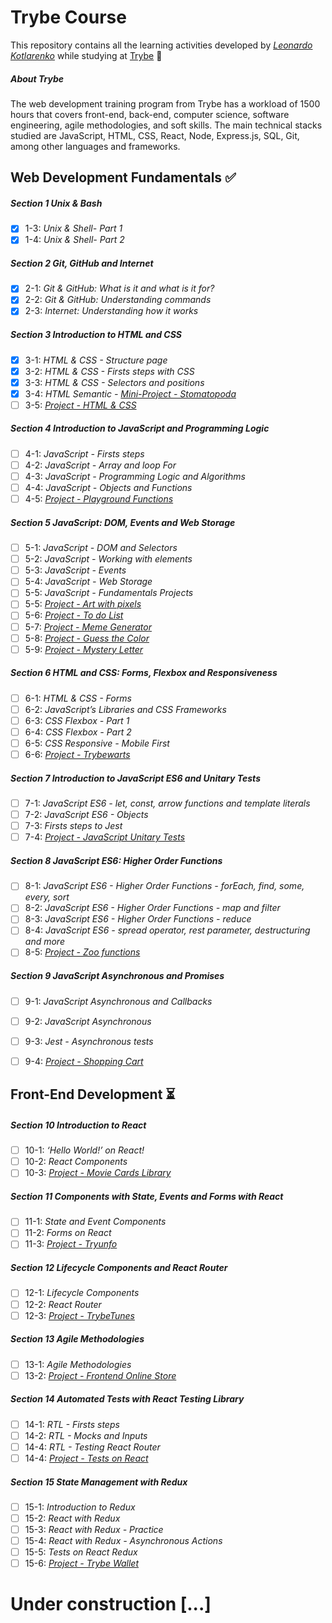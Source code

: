 # Trybe Course

This repository contains all the learning activities developed by _[Leonardo Kotlarenko](https://www.linkedin.com/in/lkotlarenko)_ while studying at [Trybe](https://www.betrybe.com/) :rocket:

##### About Trybe

The web development training program from Trybe has a workload of 1500 hours that covers front-end, back-end, computer science, software engineering, agile methodologies, and soft skills.
The main technical stacks studied are JavaScript, HTML, CSS, React, Node, Express.js, SQL, Git, among other languages and frameworks.

<!-- Thanks to https://github.com/larissajuliavsa for translating most of this readme template :D -->

## Web Development Fundamentals :white_check_mark:

##### Section 1 Unix & Bash

- [x] 1-3: _Unix & Shell- Part 1_
- [x] 1-4: _Unix & Shell- Part 2_

##### Section 2 Git, GitHub and Internet

- [x] 2-1: _Git & GitHub: What is it and what is it for?_
- [x] 2-2: _Git & GitHub: Understanding commands_
- [x] 2-3: _Internet: Understanding how it works_

##### Section 3 Introduction to HTML and CSS

- [x] 3-1: _HTML & CSS - Structure page_
- [x] 3-2: _HTML & CSS - Firsts steps with CSS_
- [x] 3-3: _HTML & CSS - Selectors and positions_
- [x] 3-4: _HTML Semantic - [Mini-Project - Stomatopoda](https://lkotlarenko.github.io/stomatopoda)_
- [ ] 3-5: _[Project - HTML & CSS]()_

##### Section 4 Introduction to JavaScript and Programming Logic

- [ ] 4-1: _JavaScript - Firsts steps_
- [ ] 4-2: _JavaScript - Array and loop For_
- [ ] 4-3: _JavaScript - Programming Logic and Algorithms_
- [ ] 4-4: _JavaScript - Objects and Functions_
- [ ] 4-5: _[Project - Playground Functions]()_

##### Section 5 JavaScript: DOM, Events and Web Storage

- [ ] 5-1: _JavaScript - DOM and Selectors_
- [ ] 5-2: _JavaScript - Working with elements_
- [ ] 5-3: _JavaScript - Events_
- [ ] 5-4: _JavaScript - Web Storage_
- [ ] 5-5: _JavaScript - Fundamentals Projects_
- [ ] 5-5: _[Project - Art with pixels]()_
- [ ] 5-6: _[Project - To do List]()_
- [ ] 5-7: _[Project - Meme Generator]()_
- [ ] 5-8: _[Project - Guess the Color]()_
- [ ] 5-9: _[Project - Mystery Letter]()_

##### Section 6 HTML and CSS: Forms, Flexbox and Responsiveness

- [ ] 6-1: _HTML & CSS - Forms_
- [ ] 6-2: _JavaScript’s Libraries and CSS Frameworks_
- [ ] 6-3: _CSS Flexbox - Part 1_
- [ ] 6-4: _CSS Flexbox - Part 2_
- [ ] 6-5: _CSS Responsive - Mobile First_
- [ ] 6-6: _[Project - Trybewarts]()_

##### Section 7 Introduction to JavaScript ES6 and Unitary Tests

- [ ] 7-1: _JavaScript ES6 - let, const, arrow functions and template literals_
- [ ] 7-2: _JavaScript ES6 - Objects_
- [ ] 7-3: _Firsts steps to Jest_
- [ ] 7-4: _[Project - JavaScript Unitary Tests]()_

##### Section 8 JavaScript ES6: Higher Order Functions

- [ ] 8-1: _JavaScript ES6 - Higher Order Functions - forEach, find, some, every, sort_
- [ ] 8-2: _JavaScript ES6 - Higher Order Functions - map and filter_
- [ ] 8-3: _JavaScript ES6 - Higher Order Functions - reduce_
- [ ] 8-4: _JavaScript ES6 - spread operator, rest parameter, destructuring and more_
- [ ] 8-5: _[Project - Zoo functions]()_

##### Section 9 JavaScript Asynchronous and Promises

- [ ] 9-1: _JavaScript Asynchronous and Callbacks_
- [ ] 9-2: _JavaScript Asynchronous_
- [ ] 9-3: _Jest - Asynchronous tests_
- [ ] 9-4: _[Project - Shopping Cart]()_


## Front-End Development :hourglass_flowing_sand:

##### Section 10 Introduction to React

- [ ] 10-1: _‘Hello World!’ on React!_
- [ ] 10-2: _React Components_
- [ ] 10-3: _[Project - Movie Cards Library]()_

##### Section 11 Components with State, Events and Forms with React

- [ ] 11-1: _State and Event Components_
- [ ] 11-2: _Forms on React_
- [ ] 11-3: _[Project - Tryunfo]()_

##### Section 12 Lifecycle Components and React Router

- [ ] 12-1: _Lifecycle Components_
- [ ] 12-2: _React Router_
- [ ] 12-3: _[Project - TrybeTunes]()_

##### Section 13 Agile Methodologies

- [ ] 13-1: _Agile Methodologies_
- [ ] 13-2: _[Project - Frontend Online Store]()_

##### Section 14 Automated Tests with React Testing Library

- [ ] 14-1: _RTL - Firsts steps_
- [ ] 14-2: _RTL - Mocks and Inputs_
- [ ] 14-4: _RTL - Testing React Router_
- [ ] 14-4: _[Project - Tests on React]()_

##### Section 15 State Management with Redux

- [ ] 15-1: _Introduction to Redux_
- [ ] 15-2: _React with Redux_
- [ ] 15-3: _React with Redux - Practice_
- [ ] 15-4: _React with Redux - Asynchronous Actions_
- [ ] 15-5: _Tests on React Redux_
- [ ] 15-6: _[Project - Trybe Wallet]()_

# Under construction [...]

<!-- ##### Section 17 Trivia

- [ ] 17-1: _[Project - Trivia Game]()_

##### Section 18 Context Api and React Hooks

- [ ] 18-1: _Context API React_
- [ ] 18-2: _React Hooks - useState and useContext_
- [ ] 18-3: _React Hooks - useEffect and Hooks customizados_
- [ ] 18-4: _[Project - StarWars Datatable com Context API e Hooks]()_

##### Bloco 19: Projeto Final de Front-end

- [ ] 19-1: _[Project - App de Receitas]()_

## Desenvolvimento Back-end :hourglass_flowing_sand:

##### Bloco 20: Introdução - Bancos de dados relacionais

- [ ] 20-1: _Banco de dados SQL_
- [ ] 20-2: _Encontrando dados em um banco de dados_
- [ ] 20-3: _Filtrando dados de forma específica_
- [ ] 20-4: _Manipulando tabelas_
- [ ] 20-5: _[Project - All For One]()_

##### Bloco 21: Bancos de dados relacionais

- [ ] 21-1: _Funções mais usadas no SQL_
- [ ] 21-2: _Descomplicando JOINs e UNIONs_
- [ ] 21-3: _Stored Routines & Subqueries_
- [ ] 21-4: _[Project - Vocabulary Booster]()_

##### Bloco 22: Bancos de dados relacionais

- [ ] 22-1: _Transformando ideias em um modelo de banco de dados_
- [ ] 22-2: _Normalização, Formas Normais e Dumps_
- [ ] 22-2: _Transformando ideias em um modelo de banco de dados - Parte 2_
- [ ] 22-3: _[Project - One For All]()_

##### Bloco 23: Introdução - NoSQL

- [ ] 23-1: _MongoDB - Introdução_
- [ ] 23-2: _Filter Operators_
- [ ] 23-3: _[Project - Data Flights]()_

##### Bloco 24: Updates

- [ ] 24-1: _Updates Simples_
- [ ] 24-2: _Updates Complexos - Arrays - Parte 1_
- [ ] 24-3: _Updates Complexos - Arrays - Parte 2_
- [ ] 24-4: _[Project - Commerce]()_

##### Bloco 25: Aggregation Framework

- [ ] 25-1: _Aggregation Framework - Part 1_
- [ ] 25-2: _Aggregation Framework - Part 2_
- [ ] 25-3: _[Project - Aggregations]()_

##### Bloco 26: Intro - NodeJS

- [ ] 26-1: _NodeJS - Introdução_
- [ ] 26-2: _NodeJS - Fluxo Assíncrono_
- [ ] 26-3: _NodeJS - Arquitetura_
- [ ] 26-4: _[Project - A CLI of Ice and Fire]()_

##### Bloco 27: NodeJS

- [ ] 27-1: _Express: HTTP com Node.js_
- [ ] 27-2: _Arquitetura de Software - Introdução ao MVC_
- [ ] 27-3: _[Project - Cookmaster]()_

##### Bloco 28: NodeJS

- [ ] 28-1: _Arquitetura de Software - Camada de Serviço_
- [ ] 28-2: _Arquitetura web - Rest e Restful_
- [ ] 28-3: _[Project - Store Manager]()_

##### Bloco 29: NodeJS

- [ ] 29-1: _NodeJS - JWT - (JSON Web Token)_
- [ ] 29-2: _NodeJS - Upload de arquivos com Multer_
- [ ] 29-3: _[Project - Cookmaster V2]()_

##### Bloco 30: Introdução - Deploy

- [ ] 30-1: _Infraestrutura - Deploy com Heroku_
- [ ] 30-2: _Deploy - Gerenciadores de Processos_
- [ ] 30-3: _[Project - Stranger Things]()_

##### Bloco 31: Projeto

- [ ] 31-1: _[Project - Trybeer]()_

##### Bloco 32: Arquitetura de Software

- [ ] 32-1: _Arquitetura - Princípios SOLID_
- [ ] 32-2: _ORM - Interface da aplicação com o banco de dados_
- [ ] 32-3: _Arquitetura de Software - DDD_
- [ ] 32-4: _Boas práticas na escrita de testes_
- [ ] 32-3: _[Project - API de Blogs]()_

##### Bloco 33: Sockets

- [ ] 30-1: _Sockets - TCP/UDP & NET_
- [ ] 30-2: _Sockets - Socket.io_
- [ ] 30-3: _[Project - Webchat]()_

##### Bloco 34: Projeto

- [ ] 34-1: _[Project - Trybeer V2]()_

## Ciência da Computação :hourglass_flowing_sand:

##### Bloco 35: Introdução - Ciência da Computação

- [ ] 35-1: _Arquitetura de Computadores_
- [ ] 35-2: _Arquitetura de redes_
- [ ] 35-3: _Redes de computadores, ferramentas e segurança_
- [ ] 35-4: _[Project - Explorando os protocolos]()_

##### Bloco 36: Python

- [ ] 35-1: _Aprendendo Python_
- [ ] 35-2: _Testes e Exceções_
- [ ] 35-3: _Entrada e Saída de dados_
- [ ] 36-4: _Entrada e Saída de dados_
- [ ] 35-5: _[Project - Tech news]()_ -->

